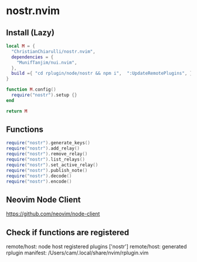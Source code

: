 # nostr.nvim

## Install (Lazy)

```lua
local M = {
  "ChristianChiarulli/nostr.nvim",
  dependencies = {
    "MunifTanjim/nui.nvim",
  },
  build ={ "cd rplugin/node/nostr && npm i",  ":UpdateRemotePlugins", }
}

function M.config()
  require("nostr").setup {}
end

return M
```

## Functions

```lua
require("nostr").generate_keys()
require("nostr").add_relay()
require("nostr").remove_relay()
require("nostr").list_relays()
require("nostr").set_active_relay()
require("nostr").publish_note()
require("nostr").decode()
require("nostr").encode()
```

## Neovim Node Client

https://github.com/neovim/node-client

## Check if functions are registered

remote/host: node host registered plugins ['nostr']
remote/host: generated rplugin manifest: /Users/cam/.local/share/nvim/rplugin.vim
